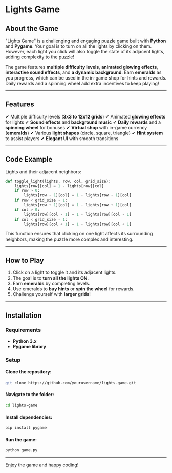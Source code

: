#  Lights Game

## About the Game
"Lights Game" is a challenging and engaging puzzle game built with **Python** and **Pygame**. Your goal is to turn on all the lights by clicking on them. However, each light you click will also toggle the state of its adjacent lights, adding complexity to the puzzle!

The game features **multiple difficulty levels**, **animated glowing effects**, **interactive sound effects**, and **a dynamic background**. Earn **emeralds** as you progress, which can be used in the in-game shop for hints and rewards. Daily rewards and a spinning wheel add extra incentives to keep playing!

---

##  Features
✔ Multiple difficulty levels (**3x3 to 12x12 grids**)
✔ Animated **glowing effects** for lights
✔ **Sound effects** and **background music**
✔ **Daily rewards** and a **spinning wheel** for bonuses
✔ **Virtual shop** with in-game currency (**emeralds**)
✔ Various **light shapes** (circle, square, triangle)
✔ **Hint system** to assist players
✔ **Elegant UI** with smooth transitions

---

##  Code Example
Lights and their adjacent neighbors:

```python
def toggle_light(lights, row, col, grid_size):
    lights[row][col] = 1 - lights[row][col]
    if row > 0:
        lights[row - 1][col] = 1 - lights[row - 1][col]
    if row < grid_size - 1:
        lights[row + 1][col] = 1 - lights[row + 1][col]
    if col > 0:
        lights[row][col - 1] = 1 - lights[row][col - 1]
    if col < grid_size - 1:
        lights[row][col + 1] = 1 - lights[row][col + 1]
```
This function ensures that clicking on one light affects its surrounding neighbors, making the puzzle more complex and interesting.

---

##  How to Play
1. Click on a light to toggle it and its adjacent lights.
2. The goal is to **turn all the lights ON**.
3. Earn **emeralds** by completing levels.
4. Use emeralds to **buy hints** or **spin the wheel** for rewards.
5. Challenge yourself with **larger grids**!

---

##  Installation

### Requirements
- **Python 3.x**
- **Pygame library**

### Setup
#### Clone the repository:
```sh
git clone https://github.com/yourusername/lights-game.git
```

#### Navigate to the folder:
```sh
cd lights-game
```

#### Install dependencies:
```sh
pip install pygame
```

#### Run the game:
```sh
python game.py
```

---

Enjoy the game and happy coding! 
